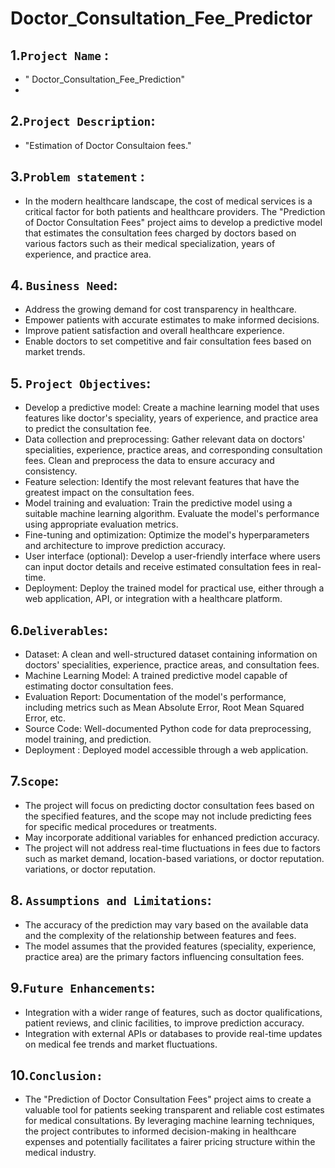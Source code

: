 # Doctor_Consultation_Fee_Predictor

## 1.`Project Name` : 
* " Doctor_Consultation_Fee_Prediction"
* 
## 2.`Project Description`: 
* "Estimation of Doctor Consultaion fees."


## 3.`Problem statement` : 

* In the modern healthcare landscape, the cost of medical services is a critical factor for both patients and healthcare providers. The "Prediction of Doctor Consultation Fees" project aims to develop a predictive model that estimates the consultation fees charged by doctors based on various factors such as their medical specialization, years of experience, and practice area.

## 4. `Business Need`:

* Address the growing demand for cost transparency in healthcare.
* Empower patients with accurate estimates to make informed decisions.
* Improve patient satisfaction and overall healthcare experience.
* Enable doctors to set competitive and fair consultation fees based on market trends.

## 5. `Project Objectives`:

* Develop a predictive model: Create a machine learning model that uses features like doctor's speciality, years of experience, and practice area to predict the consultation fee.
* Data collection and preprocessing: Gather relevant data on doctors' specialities, experience, practice areas, and corresponding consultation fees. Clean and preprocess the data to ensure accuracy and consistency.
* Feature selection: Identify the most relevant features that have the greatest impact on the consultation fees.
* Model training and evaluation: Train the predictive model using a suitable machine learning algorithm. Evaluate the model's performance using appropriate evaluation metrics.
* Fine-tuning and optimization: Optimize the model's hyperparameters and architecture to improve prediction accuracy.
* User interface (optional): Develop a user-friendly interface where users can input doctor details and receive estimated consultation fees in real-time.
* Deployment: Deploy the trained model for practical use, either through a web application, API, or integration with a healthcare platform.

## 6.`Deliverables`:

* Dataset: A clean and well-structured dataset containing information on doctors' specialities, experience, practice areas, and consultation fees.
* Machine Learning Model: A trained predictive model capable of estimating doctor consultation fees.
* Evaluation Report: Documentation of the model's performance, including metrics such as Mean Absolute Error, Root Mean Squared Error, etc.
* Source Code: Well-documented Python code for data preprocessing, model training, and prediction.
* Deployment : Deployed model accessible through a web application.


## 7.`Scope`:

* The project will focus on predicting doctor consultation fees based on the specified features, and the scope may not include predicting fees for specific medical procedures or treatments.
* May incorporate additional variables for enhanced prediction accuracy.
* The project will not address real-time fluctuations in fees due to factors such as market demand, location-based variations, or doctor reputation. variations, or doctor reputation.
  
## 8. `Assumptions and Limitations`:

* The accuracy of the prediction may vary based on the available data and the complexity of the relationship between features and fees.
* The model assumes that the provided features (speciality, experience, practice area) are the primary factors influencing consultation fees.

## 9.`Future Enhancements`:

* Integration with a wider range of features, such as doctor qualifications, patient reviews, and clinic facilities, to improve prediction accuracy.
* Integration with external APIs or databases to provide real-time updates on medical fee trends and market fluctuations.
  
## 10.`Conclusion:`

* The "Prediction of Doctor Consultation Fees" project aims to create a valuable tool for patients seeking transparent and reliable cost estimates for medical consultations. By leveraging machine learning techniques, the project contributes to informed decision-making in healthcare expenses and potentially facilitates a fairer pricing structure within the medical industry.
